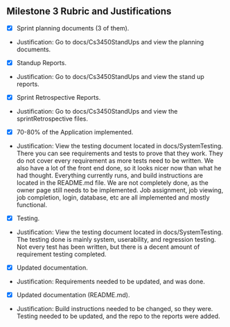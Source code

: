 ## Milestone 3 Rubric and Justifications

- [x] Sprint planning documents (3 of them).
- Justification: Go to docs/Cs3450StandUps and view the planning documents. 

- [x] Standup Reports.
- Justification: Go to docs/Cs3450StandUps and view the stand up reports.

- [x] Sprint Retrospective Reports.
- Justification: Go to docs/Cs3450StandUps and view the sprintRetrospective files.

- [x] 70-80% of the Application implemented.
- Justification: View the testing document located in docs/SystemTesting. There you can see requirements and tests to prove that they work. They do not cover every requirement as more tests need to be written. We also have a lot of the front end done, so it looks nicer now than what he had thought. Everything currently runs, and build instructions are located in the README.md file. We are not completely done, as the owner page still needs to be implemented. Job assignment, job viewing, job completion, login, database, etc are all implemented and mostly functional. 

- [x] Testing.
- Justification: View the testing document located in docs/SystemTesting. The testing done is mainly system, userability, and regression testing. Not every test has been written, but there is a decent amount of requirement testing completed.

- [x] Updated documentation.
- Justification: Requirements needed to be updated, and was done.

- [x] Updated documentation (README.md).
- Justification: Build instructions needed to be changed, so they were. Testing needed to be updated, and the repo to the reports were added.

